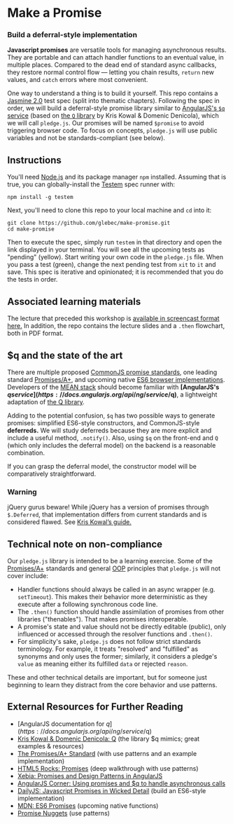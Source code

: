 # Make a Promise

### Build a deferral-style implementation

**Javascript promises** are versatile tools for managing asynchronous results. They are portable and can attach handler functions to an eventual value, in multiple places. Compared to the dead end of standard async callbacks, they restore normal control flow — letting you chain results, `return` new values, and `catch` errors where most convenient.

One way to understand a thing is to build it yourself. This repo contains a [Jasmine 2.0](http://jasmine.github.io/2.0/introduction.html) test spec (split into thematic chapters). Following the spec in order, we will build a deferral-style promise library similar to [AngularJS's `$q` service](https://docs.angularjs.org/api/ng/service/$q) (based on [the `Q` library](https://github.com/kriskowal/q) by Kris Kowal & Domenic Denicola), which we will call `pledge.js`. Our promises will be named `$promise` to avoid triggering browser code. To focus on concepts, `pledge.js` will use public variables and not be standards-compliant (see below).

## Instructions

You'll need [Node.js](http://nodejs.org) and its package manager `npm` installed. Assuming that is true, you can globally-install the [Testem](https://github.com/airportyh/testem) spec runner with:

```shell
npm install -g testem
```

Next, you'll need to clone this repo to your local machine and `cd` into it:

```shell
git clone https://github.com/glebec/make-promise.git
cd make-promise
```

Then to execute the spec, simply run `testem` in that directory and open the link displayed in your terminal. You will see all the upcoming tests as "pending" (yellow). Start writing your own code in the `pledge.js` file. When you pass a test (green), change the next pending test from `xit` to `it` and save. This spec is iterative and opinionated; it is recommended that you do the tests in order.

## Associated learning materials

The lecture that preceded this workshop is [available in screencast format here.](https://www.youtube.com/watch?v=NWFQtF-MLmA) In addition, the repo contains the lecture slides and a `.then` flowchart, both in PDF format.

## $q and the state of the art

There are multiple proposed [CommonJS promise standards](http://wiki.commonjs.org/wiki/Promises), one leading standard [Promises/A+](https://www.promisejs.org), and upcoming native [ES6 browser implementations](https://developer.mozilla.org/en-US/docs/Web/JavaScript/Reference/Global_Objects/Promise). Developers of the [MEAN stack](http://en.wikipedia.org/wiki/MEAN) should become familiar with **[AngularJS's $q service](https://docs.angularjs.org/api/ng/service/$q)**, a lightweight adaptation of [the Q library](https://github.com/kriskowal/q).

Adding to the potential confusion, `$q` has two possible ways to generate promises: simplified ES6-style constructors, and CommonJS-style **deferreds.** We will study deferreds because they are more explicit and include a useful method, `.notify()`. Also, using `$q` on the front-end and `Q` (which only includes the deferral model) on the backend is a reasonable combination.

If you can grasp the deferral model, the constructor model will be comparatively straightforward.

### Warning

jQuery gurus beware! While jQuery has a version of promises through `$.Deferred`, that implementation differs from current standards and is considered flawed. See [Kris Kowal’s guide.](https://github.com/kriskowal/q/wiki/Coming-from-jQuery)

## Technical note on non-compliance

Our `pledge.js` library is intended to be a learning exercise. Some of the [Promises/A+](https://promisesaplus.com) standards and general [OOP](http://en.wikipedia.org/wiki/Object-oriented_programming) principles that `pledge.js` will not cover include:

* Handler functions should always be called in an async wrapper (e.g. `setTimeout`). This makes their behavior more deterministic as they execute after a following synchronous code line.
* The `.then()` function should handle assimilation of promises from other libraries ("thenables"). That makes promises interoperable.
* A promise's state and value should not be directly editable (public), only influenced or accessed through the resolver functions and `.then()`.
* For simplicity's sake, `pledge.js` does not follow strict standards terminology. For example, it treats "resolved" and "fulfilled" as synonyms and only uses the former; similarly, it considers a pledge's `value` as meaning either its fulfilled `data` or rejected `reason`.

These and other technical details are important, but for someone just beginning to learn they distract from the core behavior and use patterns.

## External Resources for Further Reading

* [AngularJS documentation for $q](https://docs.angularjs.org/api/ng/service/$q)
* [Kris Kowal & Domenic Denicola: Q](https://github.com/kriskowal/q) (the library $q mimics; great examples & resources)
* [The Promises/A+ Standard](https://www.promisejs.org) (with use patterns and an example implementation)
* [HTML5 Rocks: Promises](http://www.html5rocks.com/en/tutorials/es6/promises/) (deep walkthrough with use patterns)
* [Xebia: Promises and Design Patterns in AngularJS](http://blog.xebia.com/2014/02/23/promises-and-design-patterns-in-angularjs/)
* [AngularJS Corner: Using promises and $q to handle asynchronous calls](http://chariotsolutions.com/blog/post/angularjs-corner-using-promises-q-handle-asynchronous-calls/)
* [DailyJS: Javascript Promises in Wicked Detail](http://dailyjs.com/2014/02/20/promises-in-detail/) (build an ES6-style implementation)
* [MDN: ES6 Promises](https://developer.mozilla.org/en-US/docs/Web/JavaScript/Reference/Global_Objects/Promise) (upcoming native functions)
* [Promise Nuggets](http://spion.github.io/promise-nuggets/) (use patterns)
